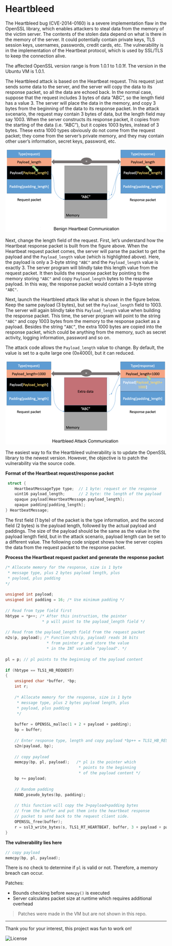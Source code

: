# Heartbleed

The Heartbleed bug (CVE-2014-0160) is a severe implementation flaw in the OpenSSL library, which enables attackers to steal data from the memory of the victim server. The contents of the stolen data depend on what is there in the memory of the server. It could potentially contain private keys, TLS session keys, usernames, passwords, credit cards, etc. The vulnerability is in the implementation of the Heartbeat protocol, which is used by SSL/TLS to keep the connection alive.

The affected OpenSSL version range is from 1.0.1 to 1.0.1f. The version in the Ubuntu VM is 1.0.1.

The Heartbleed attack is based on the Heartbeat request. This request just sends some data to the server, and the server will copy the data to its response packet, so all the data are echoed back. In the normal case, suppose that the request includes 3 bytes of data ”ABC”, so the length field has a value 3. The server will place the data in the memory, and copy 3 bytes from the beginning of the data to its response packet. In the attack svcenario, the request may contain 3 bytes of data, but the length field may say 1003. When the server constructs its response packet, it copies from the starting of the data (i.e. “ABC”), but it copies 1003 bytes, instead of 3 bytes. These extra 1000 types obviously do not come from the request packet; they come from the server’s private memory, and they may contain other user’s information, secret keys, password, etc.

<p align="center">
  <img src="assets/heartbeat.png">
</p>

Next, change the length field of the request. First, let’s understand how the Heartbeat response packet is built from the figure above. When the Heartbeat request packet comes, the server will parse the packet to get the payload and the `Payload_length` value (which is highlighted above). Here, the payload is only a 3-byte string `"ABC"` and the `Payload_length` value is exactly 3. The server program will blindly take this length value from the request packet. It then builds the response packet by pointing to the memory storing `"ABC"` and copy `Payload_length` bytes to the response payload. In this way, the response packet would contain a 3-byte string `"ABC"`.

Next, launch the Heartbleed attack like what is shown in the figure below. Keep the same payload (3 bytes), but set the `Payload_length` field to 1003. The server will again blindly take this `Payload_length` value when building the response packet. This time, the server program will point to the string `"ABC"` and copy 1003 bytes from the memory to the response packet as a payload. Besides the string `”ABC”`, the extra 1000 bytes are copied into the response packet, which could be anything from the memory, such as secret activity, logging information, password and so on. 

The attack code allows the `Payload_length` value to change. By default, the value is set to a quite large one (0x4000), but it can reduced.

<p align="center">
  <img src="assets/heartbleed.png">
</p>

The easiest way to fix the Heartbleed vulnerability is to update the OpenSSL library to the newest version. However, the objective is to patch the vulnerability via the source code.

**Format of the Heartbeat request/response packet**
```c
 struct {
    HeartbeatMessageType type;  // 1 byte: request or the response 
    uint16 payload_length;      // 2 byte: the length of the payload
    opaque payload[HeartbeatMessage.payload_length]; 
    opaque padding[padding_length];
} HeartbeatMessage;
````

The first field (1 byte) of the packet is the type information, and the second field (2 bytes) is the payload length, followed by the actual payload and paddings. The size of the payload should be the same as the value in the payload length field, but in the attack scenario, payload length can be set to a different value. The following code snippet shows how the server copies the data from the request packet to the response packet.

**Process the Heartbeat request packet and generate the response packet**
```c
/* Allocate memory for the response, size is 1 byte
 * message type, plus 2 bytes payload length, plus
 * payload, plus padding
*/

unsigned int payload;
unsigned int padding = 16; /* Use minimum padding */

// Read from type field first
hbtype = *p++; /* After this instruction, the pointer
                * p will point to the payload_length field */

// Read from the payload_length field from the request packet
n2s(p, payload); /* Function n2s(p, payload) reads 16 bits
                  * from pointer p and store the value 
                  * in the INT variable "payload". */

pl = p; // pl points to the beginning of the payload content

if (hbtype == TLS1_HB_REQUEST)
{
    unsigned char *buffer, *bp;
    int r;

    /* Allocate memory for the response, size is 1 byte
     * message type, plus 2 bytes payload length, plus
     * payload, plus padding
     */

    buffer = OPENSSL_malloc(1 + 2 + payload + padding);
    bp = buffer;

    // Enter response type, length and copy payload *bp++ = TLS1_HB_RESPONSE;
    s2n(payload, bp);

    // copy payload
    memcpy(bp, pl, payload);   /* pl is the pointer which
                                * points to the beginning
                                * of the payload content */
    bp += payload;

    // Random padding 
    RAND_pseudo_bytes(bp, padding);

    // this function will copy the 3+payload+padding bytes
    // from the buffer and put them into the heartbeat response
    // packet to send back to the request client side. 
    OPENSSL_free(buffer);
    r = ssl3_write_bytes(s, TLS1_RT_HEARTBEAT, buffer, 3 + payload + padding);
}
```

**The vulnerability lies here**
```c
// copy payload
memcpy(bp, pl, payload);
```
There is no check to determine if `pl` is valid or not. Therefore, a memory breach can occur.

Patches:
- Bounds checking before `memcpy()` is executed
- Server calculates packet size at runtime which requires additional overhead

> Patches were made in the VM but are not shown in this repo.

---

Thank you for your interest, this project was fun to work on!

![License](https://img.shields.io/github/license/adamalston/Heartbleed)